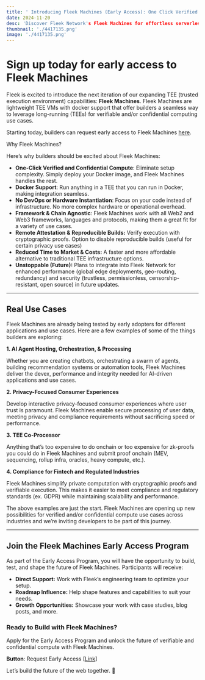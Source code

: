 ```yaml
---
title: ' Introducing Fleek Machines (Early Access): One Click Verified and Private Compute'
date: 2024-11-20
desc: 'Discover Fleek Network's Fleek Machines for effortless serverless and long-running server solutions. Boost your product's performance, scalability, and efficiency at a fraction of the traditional cloud cost.'
thumbnail: './4417135.png'
image: './4417135.png'
---
```


# Sign up today for early access to Fleek Machines

Fleek is excited to introduce the next iteration of our expanding TEE (trusted execution environment) capabilities: **Fleek Machines**. Fleek Machines are lightweight TEE VMs with docker support that offer builders a seamless way to leverage long-running (TEEs) for verifiable and/or confidential computing use cases.

Starting today, builders can request early access to Fleek Machines [here](https://fleek.typeform.com/machinesaccess).

Why Fleek Machines?

Here’s why builders should be excited about Fleek Machines:

- **One-Click Verified and Confidential Compute**: Eliminate setup complexity. Simply deploy your Docker image, and Fleek Machines handles the rest.
- **Docker Support**: Run anything in a TEE that you can run in Docker, making integration seamless.
- **No DevOps or Hardware Instantiation**: Focus on your code instead of infrastructure. No more complex hardware or operational overhead.
- **Framework & Chain Agnostic**: Fleek Machines work with all Web2 and Web3 frameworks, languages and protocols, making them a great fit for a variety of use cases.
- **Remote Attestation & Reproducible Builds:** Verify execution with cryptographic proofs. Option to disable reproducible builds (useful for certain privacy use cases)
- **Reduced Time to Market & Costs:** A faster and more affordable alternative to traditional TEE infrastructure options.
- **Unstoppable (Future):** Plans to integrate into Fleek Network for enhanced performance (global edge deployments, geo-routing, redundancy) and security (trustless, permissionless, censorship-resistant, open source) in future updates.

---

## Real Use Cases

Fleek Machines are already being tested by early adopters for different applications and use cases. Here are a few examples of some of the things builders are exploring:

**1. AI Agent Hosting, Orchestration, & Processing**

Whether you are creating chatbots, orchestrating a swarm of agents, building recommendation systems or automation tools, Fleek Machines deliver the devex, performance and integrity needed for AI-driven applications and use cases.

**2. Privacy-Focused Consumer Experiences**

Develop interactive privacy-focused consumer experiences where user trust is paramount. Fleek Machines enable secure processing of user data, meeting privacy and compliance requirements without sacrificing speed or performance.

**3. TEE Co-Processor**

Anything that’s too expensive to do onchain or too expensive for zk-proofs you could do in Fleek Machines and submit proof onchain (MEV, sequencing, rollup infra, oracles, heavy compute, etc.).

**4. Compliance for Fintech and Regulated Industries**

Fleek Machines simplify private computation with cryptographic proofs and verifiable execution. This makes it easier to meet compliance and regulatory standards (ex. GDPR) while maintaining scalability and performance.

The above examples are just the start. Fleek Machines are opening up new possibilities for verified and/or confidential compute use cases across industries and we’re inviting developers to be part of this journey.

---

## Join the Fleek Machines Early Access Program

As part of the Early Access Program, you will have the opportunity to build, test, and shape the future of Fleek Machines. Participants will receive:

- **Direct Support:** Work with Fleek’s engineering team to optimize your setup.
- **Roadmap Influence:** Help shape features and capabilities to suit your needs.
- **Growth Opportunities:** Showcase your work with case studies, blog posts, and more.

### Ready to Build with Fleek Machines?

Apply for the Early Access Program and unlock the future of verifiable and confidential compute with Fleek Machines.

**Button**: Request Early Access [[Link](https://fleek.typeform.com/machinesaccess)]

Let’s build the future of the web together. 🚀